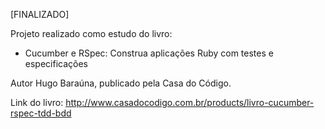 [FINALIZADO]

Projeto realizado como estudo do livro: 
- Cucumber e RSpec: Construa aplicações Ruby com testes e especificações

Autor Hugo Baraúna, publicado pela Casa do Código.

Link do livro: http://www.casadocodigo.com.br/products/livro-cucumber-rspec-tdd-bdd
